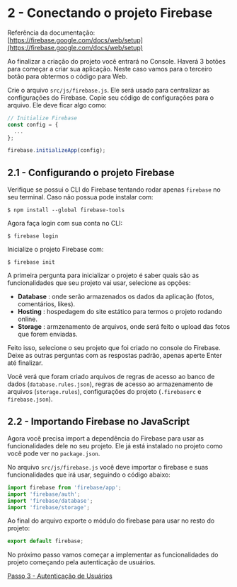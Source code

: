 # 2 - Conectando o projeto Firebase

Referência da documentação: [https://firebase.google.com/docs/web/setup](https://firebase.google.com/docs/web/setup)

Ao finalizar a criação do projeto você entrará no Console. Haverá 3 botões para começar a criar sua aplicação. Neste caso vamos para o terceiro botão para obtermos o código para Web.

Crie o arquivo `src/js/firebase.js`. Ele será usado para centralizar as configurações do Firebase. Copie seu código de configurações para o arquivo. Ele deve ficar algo como:
```js
// Initialize Firebase
const config = {
  ...
};

firebase.initializeApp(config);
```

## 2.1 - Configurando o projeto Firebase

Verifique se possui o CLI do Firebase tentando rodar apenas `firebase` no seu terminal. Caso não possua pode instalar com:

```
$ npm install --global firebase-tools
```

Agora faça login com sua conta no CLI:

```
$ firebase login
```

Inicialize o projeto Firebase com:

```
$ firebase init
```

A primeira pergunta para inicializar o projeto é saber quais são as funcionalidades que seu projeto vai usar, selecione as opções: 

- **Database** : onde serão armazenados os dados da aplicação (fotos, comentários, likes).
- **Hosting** : hospedagem do site estático para termos o projeto rodando online.
- **Storage** : armzenamento de arquivos, onde será feito o upload das fotos que forem enviadas.

Feito isso, selecione o seu projeto que foi criado no console do Firebase.
Deixe as outras perguntas com as respostas padrão, apenas aperte Enter até finalizar.

Você verá que foram criado arquivos de regras de acesso ao banco de dados (`database.rules.json`), regras de acesso ao armazenamento de arquivos (`storage.rules`), configurações do projeto (`.firebaserc` e `firebase.json`).

## 2.2 - Importando Firebase no JavaScript

Agora você precisa import a dependência do Firebase para usar as funcionalidades dele no seu projeto. Ele já está instalado no projeto como você pode ver no `package.json`.

No arquivo `src/js/firebase.js` você deve importar o firebase e suas funcionalidades que irá usar, seguindo o código abaixo:

```js
import firebase from 'firebase/app';
import 'firebase/auth';
import 'firebase/database';
import 'firebase/storage';
```

Ao final do arquivo exporte o módulo do firebase para usar no resto do projeto:

```js
export default firebase;
```

No próximo passo vamos começar a implementar as funcionalidades do projeto começando pela autenticação de usuários.

[Passo 3 - Autenticação de Usuários](./passo3.md)

